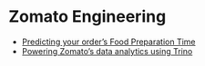 # Zomato Engineering

- [Predicting your order’s Food Preparation Time](https://www.zomato.com/blog/predicting-fpt-optimally)
- [Powering Zomato’s data analytics using Trino](https://www.zomato.com/blog/powering-data-analytics-with-trino)
